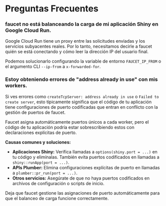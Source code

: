 # Preguntas Frecuentes

### faucet no está balanceando la carga de mi aplicación Shiny en Google Cloud Run.

Google Cloud Run tiene un proxy entre las solicitudes enviadas y los
servicios subyacentes reales. Por lo tanto, necesitamos decirle a faucet
quién se está conectando y cómo leer la dirección IP del usuario final.

Podemos solucionarlo configurando la variable de entorno `FAUCET_IP_FROM` o
el argumento CLI `--ip-from` a `x-forwarded-for`.

### Estoy obteniendo errores de "address already in use" con mis workers.

Si ves errores como `createTcpServer: address already in use` o `Failed to create server`, esto típicamente significa que el código de tu aplicación tiene configuraciones de puerto codificadas que entran en conflicto con la gestión de puertos de faucet.

Faucet asigna automáticamente puertos únicos a cada worker, pero el código de tu aplicación podría estar sobrescribiendo estos con declaraciones explícitas de puerto.

**Causas comunes y soluciones:**

- **Aplicaciones Shiny:** Verifica llamadas a `options(shiny.port = ...)` en tu código y elimínalas. También evita puertos codificados en llamadas a `shiny::runApp(port = ...)`.
- **APIs Plumber:** Elimina configuraciones explícitas de puerto en llamadas a `plumber::pr_run(port = ...)`.
- **Otros servicios:** Asegúrate de que no haya puertos codificados en archivos de configuración o scripts de inicio.

Deja que faucet gestione las asignaciones de puerto automáticamente para que el balanceo de carga funcione correctamente.
